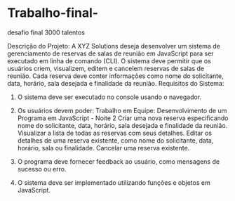 # Trabalho-final-
desafio final 3000 talentos

Descrição do Projeto:
A XYZ Solutions deseja desenvolver um sistema de gerenciamento de reservas de
salas de reunião em JavaScript para ser executado em linha de comando (CLI). O
sistema deve permitir que os usuários criem, visualizem, editem e cancelem
reservas de salas de reunião. Cada reserva deve conter informações como nome
do solicitante, data, horário, sala desejada e finalidade da reunião.
Requisitos do Sistema:

1. O sistema deve ser executado no console usando o navegador.

2. Os usuários devem poder:
Trabalho em Equipe: Desenvolvimento de um Programa em JavaScript - Noite 2
Criar uma nova reserva especificando nome do solicitante, data, horário,
sala desejada e finalidade da reunião.
Visualizar a lista de todas as reservas com seus detalhes.
Editar os detalhes de uma reserva existente, como nome do solicitante,
data, horário, sala ou finalidade.
Cancelar uma reserva existente.

3. O programa deve fornecer feedback ao usuário, como mensagens de sucesso
ou erro.

4. O sistema deve ser implementado utilizando funções e objetos em JavaScript.
